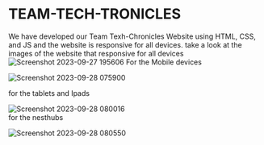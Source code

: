 # TEAM-TECH-TRONICLES
We have developed our Team Texh-Chronicles Website using HTML, CSS, and JS and the website is responsive for all devices. 
take a look at the images of the website that responsive for all devices
![Screenshot 2023-09-27 195606](https://github.com/Ashen-sam/TEAM-TECH-TRONICLES/assets/120357041/79e6a899-165b-42c7-a5a5-2bb2652ee3f7) For the Mobile devices 

![Screenshot 2023-09-28 075900](https://github.com/Ashen-sam/TEAM-TECH-TRONICLES/assets/120357041/722ce9f7-a3ce-4b0d-9251-6a545144558c) 

for the tablets and Ipads

 ![Screenshot 2023-09-28 080016](https://github.com/Ashen-sam/TEAM-TECH-TRONICLES/assets/120357041/124ba05a-f216-4ae7-b8e5-47d8f6b012a4)   
for the nesthubs

 

![Screenshot 2023-09-28 080550](https://github.com/Ashen-sam/TEAM-TECH-TRONICLES/assets/120357041/551e01ee-81bc-4e4d-b3e2-bc8b4e72fcb5)
